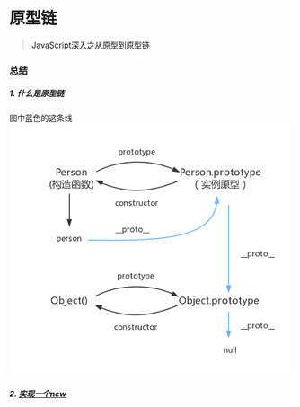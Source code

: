 # 原型链
> [JavaScript深入之从原型到原型链](https://github.com/mqyqingfeng/Blog/issues/2)
### 总结
##### 1. 什么是原型链
图中蓝色的这条线  
![原型链图片](../media/prototype.png)
##### 2. [实现一个new](codeWriting/new.md)